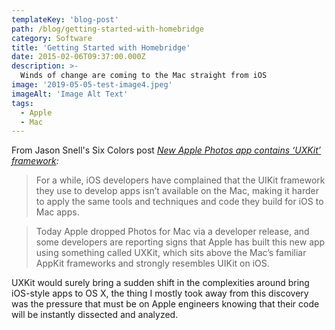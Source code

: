```yaml
---
templateKey: 'blog-post'
path: /blog/getting-started-with-homebridge
category: Software
title: 'Getting Started with Homebridge'
date: 2015-02-06T09:37:00.000Z
description: >-
  Winds of change are coming to the Mac straight from iOS
image: '2019-05-05-test-image4.jpeg'
imageAlt: 'Image Alt Text'
tags:
  - Apple
  - Mac
---
```


From Jason Snell's Six Colors post *[New Apple Photos app contains ‘UXKit’ framework](http://sixcolors.com/post/2015/02/new-apple-photos-app-contains-uxkit-framework/):*

> For a while, iOS developers have complained that the UIKit framework they use to develop apps isn’t available on the Mac, making it harder to apply the same tools and techniques and code they build for iOS to Mac apps.

> Today Apple dropped Photos for Mac via a developer release, and some developers are reporting signs that Apple has built this new app using something called UXKit, which sits above the Mac’s familiar AppKit frameworks and strongly resembles UIKit on iOS.

UXKit would surely bring a sudden shift in the complexities around bring iOS-style apps to OS X, the thing I mostly took away from this discovery was the pressure that must be on Apple engineers knowing that their code will be instantly dissected and analyzed.
